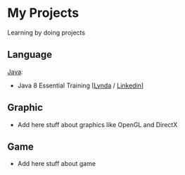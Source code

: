 My Projects
===========

Learning by doing projects

## Language

[Java](https://github.com/developersCradle/MyProjects/tree/master/java):
* Java 8 Essential Training [[Lynda](https://www.lynda.com/Java-tutorials/Java-Essential-Training/377484-2.html?srchtrk=index%3a4%0alinktypeid%3a2%0aq%3ajava+essential%0apage%3a1%0as%3arelevance%0asa%3atrue%0aproducttypeid%3a2) / [Linkedin](https://www.linkedin.com/learning/java-8-essential-training/next-steps)]

## Graphic
* Add here stuff about graphics like OpenGL and DirectX

## Game

* Add here stuff about game